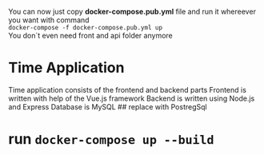 You can now just copy <b>docker-compose.pub.yml</b> file and run it whereever you want with command <br>
`docker-compose -f docker-compose.pub.yml up` <br>
You don`t even need front and api folder anymore

# Time Application

Time application consists of the frontend and backend parts
Frontend is written with help of the Vue.js framework
Backend is written using Node.js and Express
Database is MySQL ## replace with PostregSql

# run `docker-compose up --build`
